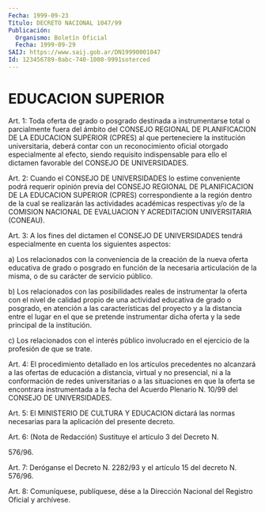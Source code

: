 ```yaml
---
Fecha: 1999-09-23
Título: DECRETO NACIONAL 1047/99
Publicación:
  Organismo: Boletín Oficial
  Fecha: 1999-09-29
SAIJ: https://www.saij.gob.ar/DN19990001047
Id: 123456789-0abc-740-1000-9991soterced
---
```

# EDUCACION SUPERIOR

<a id="1"></a>
Art. 1: Toda oferta de grado o posgrado destinada a instrumentarse  total o parcialmente fuera del ámbito  del  CONSEJO REGIONAL DE PLANIFICACION  DE  LA EDUCACION SUPERIOR (CPRES) al que perteneciere la institución universitaria,  deberá  contar  con  un reconocimiento  oficial  otorgado  especialmente  al efecto, siendo requisito indispensable para ello el dictamen favorable del CONSEJO DE UNIVERSIDADES.

<a id="2"></a>
Art.  2: Cuando el CONSEJO DE UNIVERSIDADES lo estime  conveniente podrá requerir opinión previa del CONSEJO REGIONAL DE PLANIFICACION DE LA EDUCACION SUPERIOR (CPRES) correspondiente a la región dentro de la cual se realizarán las actividades académicas respectivas y/o de la COMISION  NACIONAL DE EVALUACION Y ACREDITACION UNIVERSITARIA (CONEAU).

<a id="3"></a>
Art. 3: A los fines  del  dictamen  el  CONSEJO  DE  UNIVERSIDADES tendrá  especialmente  en  cuenta  los  siguientes   aspectos:

a) Los relacionados con la conveniencia de la creación  de la nueva oferta  educativa  de  grado  o posgrado en función de la necesaria articulación de la misma, o de  su  carácter  de  servicio  público.

b) Los relacionados con las posibilidades reales de instrumentar la oferta con el nivel de calidad propio de una actividad educativa de grado o posgrado, en atención a las características del proyecto  y a  la  distancia  entre el lugar en el que se pretende instrumentar dicha oferta y la sede principal de la institución.

c) Los relacionados  con  el  interés  público  involucrado  en  el ejercicio de la profesión de que se trate.

<a id="4"></a>
Art. 4: El procedimiento detallado en los artículos precedentes no alcanzará  a  las  ofertas  de  educación a distancia, virtual y no presencial, ni a la conformación  de  redes  universitarias o a las situaciones en que la oferta se encontrara instrumentada a la fecha del  Acuerdo  Plenario  N.  10/99  del  CONSEJO  DE  UNIVERSIDADES.

<a id="5"></a>
Art. 5: El  MINISTERIO  DE CULTURA Y EDUCACION dictará las normas necesarias para la aplicación del presente decreto.

<a id="6"></a>
Art. 6: (Nota de Redacción) Sustituye el artículo 3 del Decreto N.

576/96.

<a id="7"></a>
Art.  7:  Deróganse  el  Decreto  N. 2282/93 y el artículo 15 del decreto N. 576/96.

<a id="8"></a>
Art. 8: Comuníquese, publíquese, dése a la Dirección  Nacional del Registro  Oficial  y  archívese.